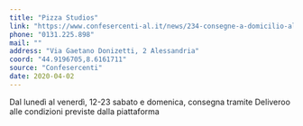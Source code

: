```yaml
---
title: "Pizza Studios"
link: "https://www.confesercenti-al.it/news/234-consegne-a-domicilio-alessandria-lista-aggiornata-al-26-marzo.html"
phone: "0131.225.898"
mail: ""
address: "Via Gaetano Donizetti, 2 Alessandria"
coord: "44.9196705,8.6161711"
source: "Confesercenti"
date: 2020-04-02
---
```


Dal lunedì al venerdì, 12-23 sabato e domenica, consegna tramite Deliveroo alle condizioni previste dalla piattaforma
